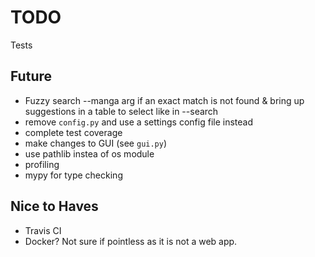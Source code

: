 # TODO

Tests

## Future

- Fuzzy search --manga arg if an exact match is not found & bring up suggestions in a table to select like in --search
- remove `config.py` and use a settings config file instead
- complete test coverage
- make changes to GUI (see `gui.py`)
- use pathlib instea of os module
- profiling
- mypy for type checking

## Nice to Haves

- Travis CI
- Docker? Not sure if pointless as it is not a web app.
